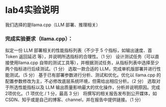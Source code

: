 # lab4实验说明
我们选择的是llama.cpp（LLM 部署、推理相关）
### 完成实验要求（llama.cpp）：
拟定一份 LLM 部署相关的性能指标列表（不少于 5 个指标，如输出速度、首 Token 返回延迟 等），并说明所选指标的合理性。（1 分）
设计测试任务（可以直接使用llama.cpp 自带的测试工具等），并根据测试任务，从指标列表中选择至少两个指标进行后续测试。（1 分）
选取一款合适的 LLM，完成单机版部署并进行性能测试。（5 分）
基于已有部署参数进行分析、测试和优化。优化以 llama.cpp 的配置参数修改为主，不必修改底层系统环境，但需给出相应分析。（2 分）
选取对于所选性能指标以及 LLM 输出质量影响最大的优化操作，分析并说明原因。完成2项优化。（1 项优化 / 1 分，最高 3 分）
将撰写的相关报告发布到公开媒体，如 CSDN、知乎或是自己的博客、channel，并在报告中提供链接。（1 分）
